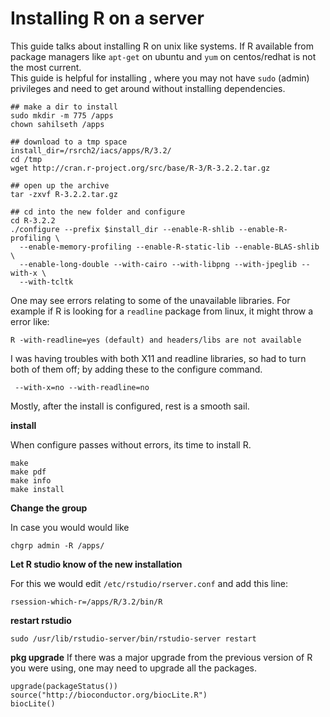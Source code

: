 # Installing R on a server

This guide talks about installing R on unix like systems. If R available from package managers like 
`apt-get` on ubuntu and `yum` on centos/redhat is not the most current.  
This guide is helpful for installing , where you may not have `sudo` (admin) privileges and 
need to get around without installing dependencies.


```
## make a dir to install
sudo mkdir -m 775 /apps
chown sahilseth /apps

## download to a tmp space
install_dir=/rsrch2/iacs/apps/R/3.2/
cd /tmp
wget http://cran.r-project.org/src/base/R-3/R-3.2.2.tar.gz

## open up the archive
tar -zxvf R-3.2.2.tar.gz

## cd into the new folder and configure
cd R-3.2.2
./configure --prefix $install_dir --enable-R-shlib --enable-R-profiling \
  --enable-memory-profiling --enable-R-static-lib --enable-BLAS-shlib \
  --enable-long-double --with-cairo --with-libpng --with-jpeglib --with-x \
  --with-tcltk
```

One may see errors relating to some of the unavailable libraries. For example if R 
is looking for a `readline` package from linux, it might throw a error like:

```
R -with-readline=yes (default) and headers/libs are not available
```

I was having troubles with both X11 and readline libraries, so had to turn both of them off; by adding these to the configure command.

```
 --with-x=no --with-readline=no
 ```

Mostly, after the install is configured, rest is a smooth sail.


**install**

When configure passes without errors, its time to install R.


```
make
make pdf
make info
make install
```

**Change the group**

In case you would would like 

```
chgrp admin -R /apps/
```

**Let R studio know of the new installation**

For this we would edit `/etc/rstudio/rserver.conf` and add this line:

```
rsession-which-r=/apps/R/3.2/bin/R
```

**restart rstudio**

```
sudo /usr/lib/rstudio-server/bin/rstudio-server restart
```


**pkg upgrade**
If there was a major upgrade from the previous version of R you were using, 
one may need to upgrade all the packages.

```
upgrade(packageStatus())
source("http://bioconductor.org/biocLite.R")
biocLite()
```